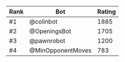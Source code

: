 Rank|Bot|Rating
---|---|---
#1|@colinbot|1885
#2|@OpeningsBot|1705
#3|@pawnrobot|1200
#4|@MinOpponentMoves|783
